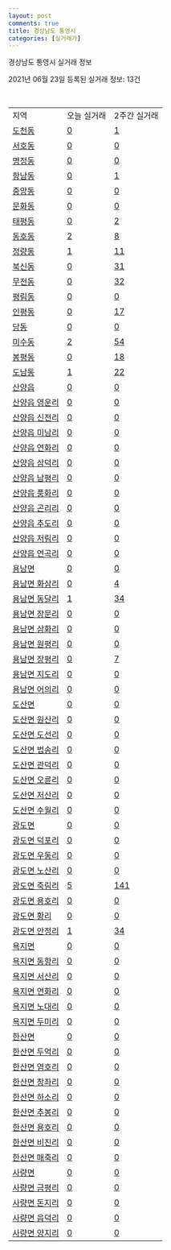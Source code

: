 ```yaml
---
layout: post
comments: true
title: 경상남도 통영시
categories: [실거래가]
---
```


경상남도 통영시 실거래 정보

2021년 06월 23일 등록된 실거래 정보: 13건

<script type="text/javascript">
  google.charts.load('current', {'packages':['corechart']});
  google.charts.setOnLoadCallback(drawChart);

  function drawChart() {
    var data = google.visualization.arrayToDataTable([['거래일', '매매', '전월세', '전매'], ['2021-03', 2, 11, 0], ['2021-04', 88, 25, 2], ['2021-05', 159, 26, 11], ['2021-06', 73, 18, 2]]);

    var options = {
      title: '최근 유형별 거래량 추이',
      legend: { position: 'bottom' }
    };

    var chart = new google.visualization.LineChart(document.getElementById('columnchart_material'));
    chart.draw(data, (options));
  }
</script>

<div id="columnchart_material" style="width: 450px; margin-left: -35px"></div>
<br>
<table class="sortable">
  <tr>
    <td>지역</td>
    <td>오늘 실거래</td>
    <td>2주간 실거래</td>
  </tr>

  
  <tr class="item">
    <td><a href="4822010100.html">도천동</a></td>
    <td><a href="4822010100.html">0</a></td>
    <td><a href="4822010100.html">1</a></td>
  </tr>
    

  <tr class="item">
    <td><a href="4822010200.html">서호동</a></td>
    <td><a href="4822010200.html">0</a></td>
    <td><a href="4822010200.html">0</a></td>
  </tr>
    

  <tr class="item">
    <td><a href="4822010300.html">명정동</a></td>
    <td><a href="4822010300.html">0</a></td>
    <td><a href="4822010300.html">0</a></td>
  </tr>
    

  <tr class="item">
    <td><a href="4822010400.html">항남동</a></td>
    <td><a href="4822010400.html">0</a></td>
    <td><a href="4822010400.html">1</a></td>
  </tr>
    

  <tr class="item">
    <td><a href="4822010500.html">중앙동</a></td>
    <td><a href="4822010500.html">0</a></td>
    <td><a href="4822010500.html">0</a></td>
  </tr>
    

  <tr class="item">
    <td><a href="4822010600.html">문화동</a></td>
    <td><a href="4822010600.html">0</a></td>
    <td><a href="4822010600.html">0</a></td>
  </tr>
    

  <tr class="item">
    <td><a href="4822010700.html">태평동</a></td>
    <td><a href="4822010700.html">0</a></td>
    <td><a href="4822010700.html">2</a></td>
  </tr>
    

  <tr class="item">
    <td><a href="4822010800.html">동호동</a></td>
    <td><a href="4822010800.html">2</a></td>
    <td><a href="4822010800.html">8</a></td>
  </tr>
    

  <tr class="item">
    <td><a href="4822010900.html">정량동</a></td>
    <td><a href="4822010900.html">1</a></td>
    <td><a href="4822010900.html">11</a></td>
  </tr>
    

  <tr class="item">
    <td><a href="4822011000.html">북신동</a></td>
    <td><a href="4822011000.html">0</a></td>
    <td><a href="4822011000.html">31</a></td>
  </tr>
    

  <tr class="item">
    <td><a href="4822011100.html">무전동</a></td>
    <td><a href="4822011100.html">0</a></td>
    <td><a href="4822011100.html">32</a></td>
  </tr>
    

  <tr class="item">
    <td><a href="4822011200.html">평림동</a></td>
    <td><a href="4822011200.html">0</a></td>
    <td><a href="4822011200.html">0</a></td>
  </tr>
    

  <tr class="item">
    <td><a href="4822011300.html">인평동</a></td>
    <td><a href="4822011300.html">0</a></td>
    <td><a href="4822011300.html">17</a></td>
  </tr>
    

  <tr class="item">
    <td><a href="4822011400.html">당동</a></td>
    <td><a href="4822011400.html">0</a></td>
    <td><a href="4822011400.html">0</a></td>
  </tr>
    

  <tr class="item">
    <td><a href="4822011500.html">미수동</a></td>
    <td><a href="4822011500.html">2</a></td>
    <td><a href="4822011500.html">54</a></td>
  </tr>
    

  <tr class="item">
    <td><a href="4822011600.html">봉평동</a></td>
    <td><a href="4822011600.html">0</a></td>
    <td><a href="4822011600.html">18</a></td>
  </tr>
    

  <tr class="item">
    <td><a href="4822011700.html">도남동</a></td>
    <td><a href="4822011700.html">1</a></td>
    <td><a href="4822011700.html">22</a></td>
  </tr>
    

  <tr class="item">
    <td><a href="4822025000.html">산양읍</a></td>
    <td><a href="4822025000.html">0</a></td>
    <td><a href="4822025000.html">0</a></td>
  </tr>
    

  <tr class="item">
    <td><a href="4822025021.html">산양읍 영운리</a></td>
    <td><a href="4822025021.html">0</a></td>
    <td><a href="4822025021.html">0</a></td>
  </tr>
    

  <tr class="item">
    <td><a href="4822025022.html">산양읍 신전리</a></td>
    <td><a href="4822025022.html">0</a></td>
    <td><a href="4822025022.html">0</a></td>
  </tr>
    

  <tr class="item">
    <td><a href="4822025023.html">산양읍 미남리</a></td>
    <td><a href="4822025023.html">0</a></td>
    <td><a href="4822025023.html">0</a></td>
  </tr>
    

  <tr class="item">
    <td><a href="4822025024.html">산양읍 연화리</a></td>
    <td><a href="4822025024.html">0</a></td>
    <td><a href="4822025024.html">0</a></td>
  </tr>
    

  <tr class="item">
    <td><a href="4822025025.html">산양읍 삼덕리</a></td>
    <td><a href="4822025025.html">0</a></td>
    <td><a href="4822025025.html">0</a></td>
  </tr>
    

  <tr class="item">
    <td><a href="4822025026.html">산양읍 남평리</a></td>
    <td><a href="4822025026.html">0</a></td>
    <td><a href="4822025026.html">0</a></td>
  </tr>
    

  <tr class="item">
    <td><a href="4822025027.html">산양읍 풍화리</a></td>
    <td><a href="4822025027.html">0</a></td>
    <td><a href="4822025027.html">0</a></td>
  </tr>
    

  <tr class="item">
    <td><a href="4822025028.html">산양읍 곤리리</a></td>
    <td><a href="4822025028.html">0</a></td>
    <td><a href="4822025028.html">0</a></td>
  </tr>
    

  <tr class="item">
    <td><a href="4822025029.html">산양읍 추도리</a></td>
    <td><a href="4822025029.html">0</a></td>
    <td><a href="4822025029.html">0</a></td>
  </tr>
    

  <tr class="item">
    <td><a href="4822025030.html">산양읍 저림리</a></td>
    <td><a href="4822025030.html">0</a></td>
    <td><a href="4822025030.html">0</a></td>
  </tr>
    

  <tr class="item">
    <td><a href="4822025031.html">산양읍 연곡리</a></td>
    <td><a href="4822025031.html">0</a></td>
    <td><a href="4822025031.html">0</a></td>
  </tr>
    

  <tr class="item">
    <td><a href="4822031000.html">용남면</a></td>
    <td><a href="4822031000.html">0</a></td>
    <td><a href="4822031000.html">0</a></td>
  </tr>
    

  <tr class="item">
    <td><a href="4822031021.html">용남면 화삼리</a></td>
    <td><a href="4822031021.html">0</a></td>
    <td><a href="4822031021.html">4</a></td>
  </tr>
    

  <tr class="item">
    <td><a href="4822031022.html">용남면 동달리</a></td>
    <td><a href="4822031022.html">1</a></td>
    <td><a href="4822031022.html">34</a></td>
  </tr>
    

  <tr class="item">
    <td><a href="4822031023.html">용남면 장문리</a></td>
    <td><a href="4822031023.html">0</a></td>
    <td><a href="4822031023.html">0</a></td>
  </tr>
    

  <tr class="item">
    <td><a href="4822031024.html">용남면 삼화리</a></td>
    <td><a href="4822031024.html">0</a></td>
    <td><a href="4822031024.html">0</a></td>
  </tr>
    

  <tr class="item">
    <td><a href="4822031025.html">용남면 원평리</a></td>
    <td><a href="4822031025.html">0</a></td>
    <td><a href="4822031025.html">0</a></td>
  </tr>
    

  <tr class="item">
    <td><a href="4822031026.html">용남면 장평리</a></td>
    <td><a href="4822031026.html">0</a></td>
    <td><a href="4822031026.html">7</a></td>
  </tr>
    

  <tr class="item">
    <td><a href="4822031027.html">용남면 지도리</a></td>
    <td><a href="4822031027.html">0</a></td>
    <td><a href="4822031027.html">0</a></td>
  </tr>
    

  <tr class="item">
    <td><a href="4822031028.html">용남면 어의리</a></td>
    <td><a href="4822031028.html">0</a></td>
    <td><a href="4822031028.html">0</a></td>
  </tr>
    

  <tr class="item">
    <td><a href="4822033000.html">도산면</a></td>
    <td><a href="4822033000.html">0</a></td>
    <td><a href="4822033000.html">0</a></td>
  </tr>
    

  <tr class="item">
    <td><a href="4822033021.html">도산면 원산리</a></td>
    <td><a href="4822033021.html">0</a></td>
    <td><a href="4822033021.html">0</a></td>
  </tr>
    

  <tr class="item">
    <td><a href="4822033022.html">도산면 도선리</a></td>
    <td><a href="4822033022.html">0</a></td>
    <td><a href="4822033022.html">0</a></td>
  </tr>
    

  <tr class="item">
    <td><a href="4822033023.html">도산면 법송리</a></td>
    <td><a href="4822033023.html">0</a></td>
    <td><a href="4822033023.html">0</a></td>
  </tr>
    

  <tr class="item">
    <td><a href="4822033024.html">도산면 관덕리</a></td>
    <td><a href="4822033024.html">0</a></td>
    <td><a href="4822033024.html">0</a></td>
  </tr>
    

  <tr class="item">
    <td><a href="4822033025.html">도산면 오륜리</a></td>
    <td><a href="4822033025.html">0</a></td>
    <td><a href="4822033025.html">0</a></td>
  </tr>
    

  <tr class="item">
    <td><a href="4822033026.html">도산면 저산리</a></td>
    <td><a href="4822033026.html">0</a></td>
    <td><a href="4822033026.html">0</a></td>
  </tr>
    

  <tr class="item">
    <td><a href="4822033027.html">도산면 수월리</a></td>
    <td><a href="4822033027.html">0</a></td>
    <td><a href="4822033027.html">0</a></td>
  </tr>
    

  <tr class="item">
    <td><a href="4822034000.html">광도면</a></td>
    <td><a href="4822034000.html">0</a></td>
    <td><a href="4822034000.html">0</a></td>
  </tr>
    

  <tr class="item">
    <td><a href="4822034021.html">광도면 덕포리</a></td>
    <td><a href="4822034021.html">0</a></td>
    <td><a href="4822034021.html">0</a></td>
  </tr>
    

  <tr class="item">
    <td><a href="4822034022.html">광도면 우동리</a></td>
    <td><a href="4822034022.html">0</a></td>
    <td><a href="4822034022.html">0</a></td>
  </tr>
    

  <tr class="item">
    <td><a href="4822034023.html">광도면 노산리</a></td>
    <td><a href="4822034023.html">0</a></td>
    <td><a href="4822034023.html">0</a></td>
  </tr>
    

  <tr class="item">
    <td><a href="4822034024.html">광도면 죽림리</a></td>
    <td><a href="4822034024.html">5</a></td>
    <td><a href="4822034024.html">141</a></td>
  </tr>
    

  <tr class="item">
    <td><a href="4822034025.html">광도면 용호리</a></td>
    <td><a href="4822034025.html">0</a></td>
    <td><a href="4822034025.html">0</a></td>
  </tr>
    

  <tr class="item">
    <td><a href="4822034026.html">광도면 황리</a></td>
    <td><a href="4822034026.html">0</a></td>
    <td><a href="4822034026.html">0</a></td>
  </tr>
    

  <tr class="item">
    <td><a href="4822034027.html">광도면 안정리</a></td>
    <td><a href="4822034027.html">1</a></td>
    <td><a href="4822034027.html">34</a></td>
  </tr>
    

  <tr class="item">
    <td><a href="4822035000.html">욕지면</a></td>
    <td><a href="4822035000.html">0</a></td>
    <td><a href="4822035000.html">0</a></td>
  </tr>
    

  <tr class="item">
    <td><a href="4822035021.html">욕지면 동항리</a></td>
    <td><a href="4822035021.html">0</a></td>
    <td><a href="4822035021.html">0</a></td>
  </tr>
    

  <tr class="item">
    <td><a href="4822035022.html">욕지면 서산리</a></td>
    <td><a href="4822035022.html">0</a></td>
    <td><a href="4822035022.html">0</a></td>
  </tr>
    

  <tr class="item">
    <td><a href="4822035023.html">욕지면 연화리</a></td>
    <td><a href="4822035023.html">0</a></td>
    <td><a href="4822035023.html">0</a></td>
  </tr>
    

  <tr class="item">
    <td><a href="4822035024.html">욕지면 노대리</a></td>
    <td><a href="4822035024.html">0</a></td>
    <td><a href="4822035024.html">0</a></td>
  </tr>
    

  <tr class="item">
    <td><a href="4822035025.html">욕지면 두미리</a></td>
    <td><a href="4822035025.html">0</a></td>
    <td><a href="4822035025.html">0</a></td>
  </tr>
    

  <tr class="item">
    <td><a href="4822036000.html">한산면</a></td>
    <td><a href="4822036000.html">0</a></td>
    <td><a href="4822036000.html">0</a></td>
  </tr>
    

  <tr class="item">
    <td><a href="4822036021.html">한산면 두억리</a></td>
    <td><a href="4822036021.html">0</a></td>
    <td><a href="4822036021.html">0</a></td>
  </tr>
    

  <tr class="item">
    <td><a href="4822036022.html">한산면 염호리</a></td>
    <td><a href="4822036022.html">0</a></td>
    <td><a href="4822036022.html">0</a></td>
  </tr>
    

  <tr class="item">
    <td><a href="4822036023.html">한산면 창좌리</a></td>
    <td><a href="4822036023.html">0</a></td>
    <td><a href="4822036023.html">0</a></td>
  </tr>
    

  <tr class="item">
    <td><a href="4822036024.html">한산면 하소리</a></td>
    <td><a href="4822036024.html">0</a></td>
    <td><a href="4822036024.html">0</a></td>
  </tr>
    

  <tr class="item">
    <td><a href="4822036025.html">한산면 추봉리</a></td>
    <td><a href="4822036025.html">0</a></td>
    <td><a href="4822036025.html">0</a></td>
  </tr>
    

  <tr class="item">
    <td><a href="4822036026.html">한산면 용호리</a></td>
    <td><a href="4822036026.html">0</a></td>
    <td><a href="4822036026.html">0</a></td>
  </tr>
    

  <tr class="item">
    <td><a href="4822036027.html">한산면 비진리</a></td>
    <td><a href="4822036027.html">0</a></td>
    <td><a href="4822036027.html">0</a></td>
  </tr>
    

  <tr class="item">
    <td><a href="4822036028.html">한산면 매죽리</a></td>
    <td><a href="4822036028.html">0</a></td>
    <td><a href="4822036028.html">0</a></td>
  </tr>
    

  <tr class="item">
    <td><a href="4822037000.html">사량면</a></td>
    <td><a href="4822037000.html">0</a></td>
    <td><a href="4822037000.html">0</a></td>
  </tr>
    

  <tr class="item">
    <td><a href="4822037021.html">사량면 금평리</a></td>
    <td><a href="4822037021.html">0</a></td>
    <td><a href="4822037021.html">0</a></td>
  </tr>
    

  <tr class="item">
    <td><a href="4822037022.html">사량면 돈지리</a></td>
    <td><a href="4822037022.html">0</a></td>
    <td><a href="4822037022.html">0</a></td>
  </tr>
    

  <tr class="item">
    <td><a href="4822037023.html">사량면 읍덕리</a></td>
    <td><a href="4822037023.html">0</a></td>
    <td><a href="4822037023.html">0</a></td>
  </tr>
    

  <tr class="item">
    <td><a href="4822037024.html">사량면 양지리</a></td>
    <td><a href="4822037024.html">0</a></td>
    <td><a href="4822037024.html">0</a></td>
  </tr>
    


</table>


    